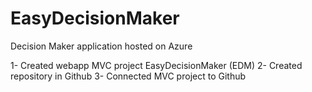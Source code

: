 # EasyDecisionMaker
Decision Maker application hosted on Azure

1- Created webapp MVC project EasyDecisionMaker (EDM)
2- Created repository in Github
3- Connected MVC project to Github

